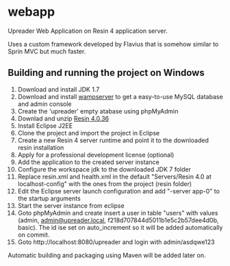webapp
======

Upreader Web Application on Resin 4 application server.

Uses a custom framework developed by Flavius that is somehow similar to Sprin MVC but much faster.

Building and running the project on Windows
---------------------------------------------
1. Download and install JDK 1.7
2. Download and install [wampserver](http://www.wampserver.com/en/#download-wrapper) to get a easy-to-use MySQL database and admin console
3. Create the 'upreader' empty atabase using phpMyAdmin
2. Downlad and unzip [Resin 4.0.36](http://www.caucho.com/download/resin-pro-4.0.36.tar.gz)
3. Install Eclipse J2EE
3. Clone the project and import the project in Eclipse
5. Create a new Resin 4 server runtime and point it to the downloaded resin installation
6. Apply for a professional development license (optional)
7. Add the application to the created server instance
7. Configure the workspace jdk to the downloaded JDK 7 folder
8. Replace resin.xml and health.xml in the default "Servers/Resin 4.0 at localhost-config" with the ones from the project (resin folder)
9. Edit the Eclipse server launch configuration and add "-server app-0" to the startup arguments
11. Start the server instance from eclipse
12. Goto phpMyAdmin and create insert a user in table "users" with values (admin, admin@upreader.local, f218d707844d5011b1e5c2b57dee4d0b, basic). The id ise set on auto_increment so it will be added automatically on commit. 
11. Goto http://localhost:8080/upreader and login with admin/asdqwe123

Automatic building and packaging using Maven will be added later on.
